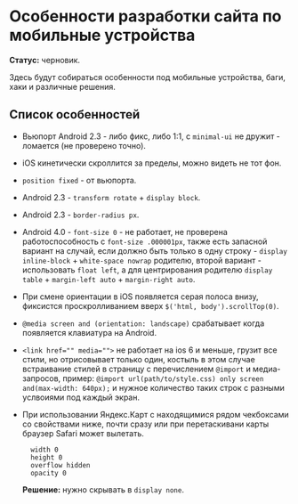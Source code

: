 # Особенности разработки сайта по мобильные устройства

**Статус:** черновик.

Здесь будут собираться особенности под мобильные устройства, баги, хаки и различные решения.

## Список особенностей

- Вьюпорт Android 2.3 - либо фикс, либо 1:1, с `minimal-ui` не дружит - ломается (не проверено точно).

- iOS кинетически скроллится за пределы, можно видеть не тот фон.

- `position fixed` - от вьюпорта.

- Android 2.3 - `transform rotate` + `display block`.

- Android 2.3 - `border-radius px`.

- Android 4.0 - `font-size 0` - не работает, не проверена работоспособность с `font-size .000001px`,
  также есть запасной вариант на случай,
  если должно быть только в одну строку - `display inline-block` + `white-space nowrap` родителю,
  второй вариант - использовать `float left`,
  а для центрирования родителю `display table` + `margin-left auto` + `margin-right auto`.

- При смене ориентации в iOS появляется серая полоса внизу,
  фиксистся проскролливанием вверх `$('html, body').scrollTop(0)`.

- `@media screen and (orientation: landscape)` срабатывает когда появляется клавиатура на Android.

- `<link href="" media="">` не работает на ios 6 и меньше,
  грузит все стили, но отрисовывает только один,
  костыль в этом случае встраивание стилей в страницу с перечислением `@import` и медиа-запросов,
  пример: `@import url(path/to/style.css) only screen and(max-width: 640px);`
  и нужное количество таких строк с разными услвоиями под каждый экран.

- При использовании Яндекс.Карт с находящимися рядом чекбоксами со свойствами ниже, почти сразу или при перетаскивани карты браузер Safari может вылетать.
  ```stylus
    width 0
    height 0
    overflow hidden
    opacity 0
  ```
  **Решение:** нужно скрывать в `display none`.
